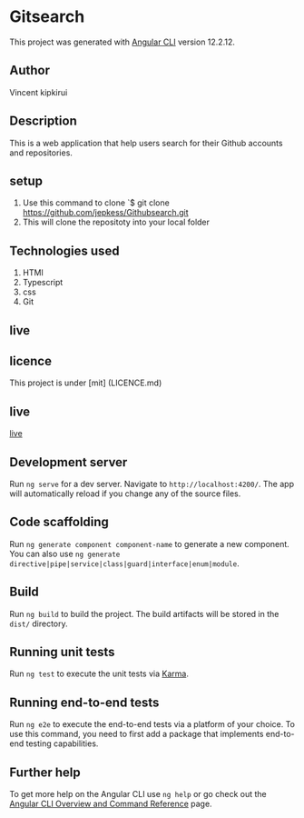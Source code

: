 # Gitsearch
This project was generated with [Angular CLI](https://github.com/angular/angular-cli) version 12.2.12.

## Author
Vincent kipkirui 

## Description
This is a web application that help users search for their Github accounts and repositories.

## setup
1. Use this command to clone `$ git clone https://github.com/jepkess/Githubsearch.git
2. This will clone the repositoty into your local folder

## Technologies used
1. HTMl
2. Typescript
3. css
4. Git
   
## live


## licence
This project is under [mit] (LICENCE.md)

## live 
[live](https://jepkess.github.io/Githubsearch/)

## Development server

Run `ng serve` for a dev server. Navigate to `http://localhost:4200/`. The app will automatically reload if you change any of the source files.

## Code scaffolding

Run `ng generate component component-name` to generate a new component. You can also use `ng generate directive|pipe|service|class|guard|interface|enum|module`.

## Build

Run `ng build` to build the project. The build artifacts will be stored in the `dist/` directory.

## Running unit tests

Run `ng test` to execute the unit tests via [Karma](https://karma-runner.github.io).

## Running end-to-end tests

Run `ng e2e` to execute the end-to-end tests via a platform of your choice. To use this command, you need to first add a package that implements end-to-end testing capabilities.

## Further help

To get more help on the Angular CLI use `ng help` or go check out the [Angular CLI Overview and Command Reference](https://angular.io/cli) page.
